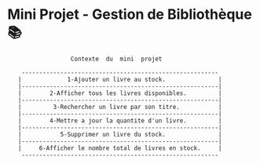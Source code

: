 # Mini Projet - Gestion de Bibliothèque 📚
     
                      Contexte  du  mini  projet       
     
        --------------------------------------------------------
       |             1-Ajouter un livre au stock.               |
       |--------------------------------------------------------|
       |        2-Afficher tous les livres disponibles.         | 
       |--------------------------------------------------------|
       |         3-Rechercher un livre par son titre.           |
       |--------------------------------------------------------|
       |        4-Mettre a jour la quantite d'un livre.         |
       |--------------------------------------------------------|
       |           5-Supprimer un livre du stock.               |
       |--------------------------------------------------------|
       |     6-Afficher le nombre total de livres en stock.     |
        -------------------------------------------------------- 
